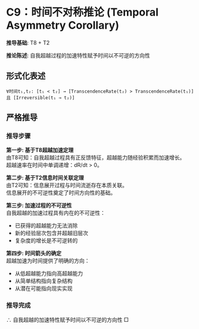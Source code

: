 # C9：时间不对称推论 (Temporal Asymmetry Corollary)  

**推导基础**: T8 + T2  

**推论陈述**: 自我超越过程的加速特性赋予时间以不可逆的方向性  

## 形式化表述  
```  
∀时间t₁,t₂: [t₁ < t₂] → [TranscendenceRate(t₂) > TranscendenceRate(t₁)]  
且 [Irreversible(t₁ → t₂)]  
```  

## 严格推导  

### 推导步骤  

**第一步: 基于T8超越加速定理**  
由T8可知：自我超越过程具有正反馈特征，超越能力随经验积累而加速增长。  
超越速率在时间中单调递增：dR/dt > 0。  

**第二步: 基于T2信息时间关联定理**  
由T2可知：信息展开过程与时间流逝存在本质关联。  
信息展开的不可逆性奠定了时间方向性的基础。  

**第三步: 加速过程的不可逆性**  
自我超越的加速过程具有内在的不可逆性：  
- 已获得的超越能力无法消除  
- 新的经验层次包含并超越旧层次  
- 复杂度的增长是不可逆转的  

**第四步: 时间箭头的确定**  
超越加速为时间提供了明确的方向：  
- 从低超越能力指向高超越能力  
- 从简单结构指向复杂结构  
- 从潜在可能指向现实实现  

### 推导完成  
∴ 自我超越的加速特性赋予时间以不可逆的方向性 □  